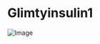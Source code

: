 # Glimtyinsulin1
![Image](https://github.com/user-attachments/assets/fc5f6bb3-326e-4843-9e20-c5b1cd2e4be0)
